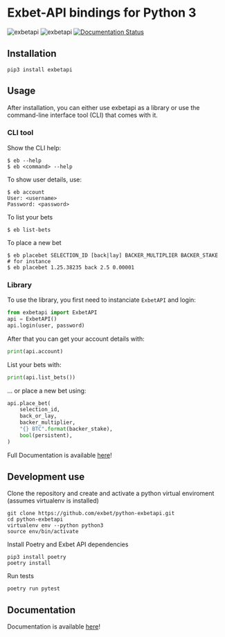 # Exbet-API bindings for Python 3

![exbetapi](https://github.com/exbet/python-exbetapi/workflows/tox/badge.svg?branch=develop)
![exbetapi](https://github.com/exbet/python-exbetapi/workflows/tox/badge.svg?branch=master)
[![Documentation Status](https://readthedocs.org/projects/python-exbetapi/badge/?version=master)](https://python-exbetapi.readthedocs.io/en/master/?badge=master)


## Installation

    pip3 install exbetapi

## Usage

After installation, you can either use exbetapi as a library or use the
command-line interface tool (CLI) that comes with it.

### CLI tool

Show the CLI help:

    $ eb --help
    $ eb <command> --help

To show user details, use:

    $ eb account
    User: <username>
    Password: <password>

To list your bets

    $ eb list-bets

To place a new bet

    $ eb placebet SELECTION_ID [back|lay] BACKER_MULTIPLIER BACKER_STAKE
    # for instance
    $ eb placebet 1.25.38235 back 2.5 0.00001

### Library

To use the library, you first need to instanciate `ExbetAPI` and login:

```python
from exbetapi import ExbetAPI
api = ExbetAPI()
api.login(user, password)
```

After that you can get your account details with:

```python
print(api.account)
```

List your bets with:

```python
print(api.list_bets())
```

... or place a new bet using:

```python
api.place_bet(
    selection_id,
    back_or_lay,
    backer_multiplier,
    "{} BTC".format(backer_stake),
    bool(persistent),
)
```

Full Documentation is available [here](https://python-exbetapi.rtfd.io)!

## Development use

Clone the repository and create and activate a python virtual enviroment (assumes virtualenv is installed)

    git clone https://github.com/exbet/python-exbetapi.git
    cd python-exbetapi
    virtualenv env --python python3
    source env/bin/activate

Install Poetry and Exbet API dependencies

    pip3 install poetry
    poetry install

Run tests

    poetry run pytest

## Documentation

Documentation is available [here](https://python-exbetapi.rtfd.io)!
